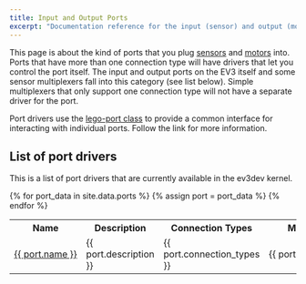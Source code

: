 ```yaml
---
title: Input and Output Ports
excerpt: "Documentation reference for the input (sensor) and output (motor) port device drivers."
---
```


This page is about the kind of ports that you plug [sensors] and [motors] into.
Ports that have more than one connection type will have drivers that let you
control the port itself. The input and output ports on the EV3 itself and some
sensor multiplexers fall into this category (see list below). Simple
multiplexers that only support one connection type will not have a separate
driver for the port.

Port drivers use the [lego-port class] to provide a common interface for
interacting with individual ports. Follow the link for more information.

## List of port drivers

This is a list of port drivers that are currently available in the ev3dev
kernel.

<table class="table table-striped table-bordered">
    <tr>
    <th>Name</th>
    <th>Description</th>
    <th>Connection Types</th>
    <th>Module</th>
    </tr>
{% for port_data in site.data.ports %}
    {% assign port = port_data %}
    <tr>
        <td>
            <span style="white-space:nowrap">
                <a href="{{ port.url_name }}">{{ port.name }}</a>
            </span>
        </td>
        <td>{{ port.description }}</td>
        <td>{{ port.connection_types }}</td>
        <td>
            <span style="white-space:nowrap">{{ port.module }}</span>
        </td>
    </tr>
{% endfor %}
</table>

[sensors]: ../sensors
[motors]: ../motors
[lego-port class]: /docs/drivers/lego-port-class
